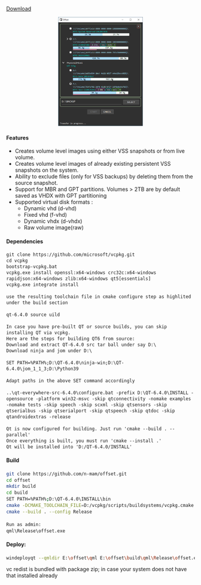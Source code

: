 [Download](https://github.com/n-mam/offset/releases/download/1.3/Offset-1.3.zip)

<p align="center">
 <img src="https://github.com/n-mam/offset/blob/master/qml/icons/ui.png?raw=true" width="45%">
</p>

#### Features

- Creates volume level images using either VSS snapshots or from live volume.
- Creates volume level images of already existing persistent VSS snapshots on the system.
- Ability to exclude files (only for VSS backups) by deleting them from the source snapshot.
- Support for MBR and GPT partitions. Volumes > 2TB are by default saved as VHDX with GPT partitioning
- Supported virtual disk formats :
  - Dynamic vhd (d-vhd)
  - Fixed vhd (f-vhd)
  - Dynamic vhdx (d-vhdx)
  - Raw volume image(raw)

#### Dependencies

```
git clone https://github.com/microsoft/vcpkg.git
cd vcpkg
bootstrap-vcpkg.bat
vcpkg.exe install openssl:x64-windows crc32c:x64-windows rapidjson:x64-windows zlib:x64-windows qt5[essentials]
vcpkg.exe integrate install

use the resulting toolchain file in cmake configure step as highlited under the build section

qt-6.4.0 source uild

In case you have pre-built QT or source builds, you can skip installing QT via vcpkg. 
Here are the steps for building QT6 from source:
Download and extract QT-6.4.0 src tar ball under say D:\
Download ninja and jom under D:\

SET PATH=%PATH%;D:\QT-6.4.0\ninja-win;D:\QT-6.4.0\jom_1_1_3;D:\Python39

Adapt paths in the above SET command accordingly

..\qt-everywhere-src-6.4.0\configure.bat -prefix D:\QT-6.4.0\INSTALL -opensource -platform win32-msvc -skip qtconnectivity -nomake examples -nomake tests -skip speech -skip scxml -skip qtsensors -skip qtserialbus -skip qtserialport -skip qtspeech -skip qtdoc -skip qtandroidextras -release

Qt is now configured for building. Just run 'cmake --build . --parallel'
Once everything is built, you must run 'cmake --install .'
Qt will be installed into 'D:/QT-6.4.0/INSTALL'

```

#### Build

```sh
git clone https://github.com/n-mam/offset.git
cd offset
mkdir build
cd build
SET PATH=%PATH%;D:\QT-6.4.0\INSTALL\bin
cmake -DCMAKE_TOOLCHAIN_FILE=D:/vcpkg/scripts/buildsystems/vcpkg.cmake ..
cmake --build . --config Release

Run as admin:
qml\Release\offset.exe
```

#### Deploy:

```sh
windeployqt --qmldir E:\offset\qml E:\offset\build\qml\Release\offset.exe
```
vc redist is bundled with package zip; in case your system does not have that installed already
